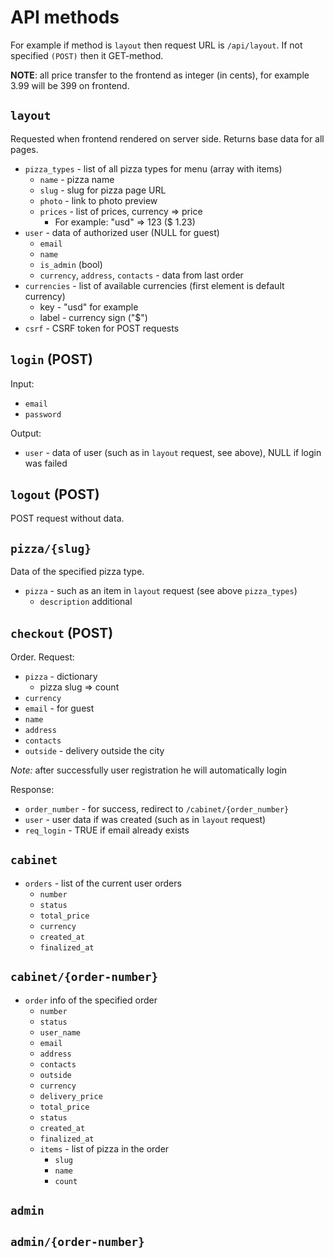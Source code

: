 # API methods

For example if method is `layout` then request URL is `/api/layout`.
If not specified `(POST)` then it GET-method. 

**NOTE**: all price transfer to the frontend as integer (in cents), for example 3.99 will be 399 on frontend.

## `layout`

Requested when frontend rendered on server side.
Returns base data for all pages.

* `pizza_types` - list of all pizza types for menu (array with items)
    * `name` - pizza name
    * `slug` - slug for pizza page URL
    * `photo` - link to photo preview
    * `prices` - list of prices, currency => price
        * For example: "usd" => 123 ($ 1.23)
* `user` - data of authorized user (NULL for guest)
    * `email`
    * `name`
    * `is_admin` (bool)
    * `currency`, `address`, `contacts` - data from last order
* `currencies` - list of available currencies (first element is default currency)
    * key - "usd" for example
    * label - currency sign ("$")
* `csrf` - CSRF token for POST requests

## `login` (POST)

Input:

* `email`
* `password`

Output:

* `user` - data of user (such as in `layout` request, see above), NULL if login was failed

## `logout` (POST)

POST request without data.

## `pizza/{slug}`

Data of the specified pizza type.

* `pizza` -  such as an item in `layout` request (see above `pizza_types`)
    * `description` additional

## `checkout` (POST)

Order. Request:

* `pizza` - dictionary
    * pizza slug => count
* `currency`
* `email` - for guest
* `name`
* `address`
* `contacts`
* `outside` - delivery outside the city

*Note:* after successfully user registration he will automatically login 

Response:

* `order_number` - for success, redirect to `/cabinet/{order_number}`
* `user` - user data if was created (such as in `layout` request)
* `req_login` - TRUE if email already exists 

## `cabinet`

* `orders` - list of the current user orders
    * `number`
    * `status`
    * `total_price`
    * `currency`
    * `created_at`
    * `finalized_at`

## `cabinet/{order-number}`

* `order` info of the specified order
    * `number`
    * `status`
    * `user_name`
    * `email`
    * `address`
    * `contacts`
    * `outside`
    * `currency`
    * `delivery_price`
    * `total_price`
    * `status`
    * `created_at`
    * `finalized_at`
    * `items` - list of pizza in the order
        * `slug`
        * `name`
        * `count`    

## `admin`

## `admin/{order-number}`
